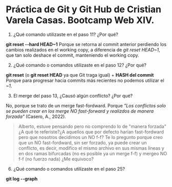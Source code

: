 # Práctica de Git y Git Hub de Cristian Varela Casas. Bootcamp Web XIV.

1. ¿Qué comando utilizaste en el paso 11? ¿Por qué?

**git reset --hard HEAD~1**
Porque se retorna al commit anterior perdiendo los cambios realizados en el working copy, a diferencia de *git reset HEAD~1*,
que tan solo deshace el commit, manteniendo el working copy.

2. ¿Qué comando o comandos utilizaste en el paso 12? ¿Por qué?

**git reset** (o **git reset HEAD** ya que Git traga igual) + **HASH del commit**
Porque para progresar hacia commits más recientes no podemos utilizar el *~1*.

3. El merge del paso 13, ¿Causó algún conflicto? ¿Por qué?

No, porque se trato de un merge fast-fordward. Porque *"Los conflictos solo se pueden crear en los merge NO fast-forward y 
realizdos de manera forzada"* (Casero, A., 2022).

> Alberto, estuve pensando pero no comprendo lo de "manera forzada" ¿A qué te referiste?¿A aquellos que por defecto harían
> fast-fordward pero que nosotros decidimos un NO f-f? Te lo pregunto porque creo que un NO fast-fordward, sin ser forzado,
> ya puede crear un conflicto, es decir, modifico el mismo archivo en sus mismas líneas y en dos ramas bifurcadas
> (no es posible ya un merge f-f) y mergeo NO f-f (no fuerzo nada) ¿Me equivoco?

6. ¿Qué comando o comandos utilizaste en el paso 25?

**git log --graph**

